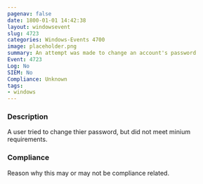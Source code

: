 ```yaml
---
pagenav: false
date: 1800-01-01 14:42:38
layout: windowsevent
slug: 4723
categories: Windows-Events 4700
image: placeholder.png
summary: An attempt was made to change an account's password
Event: 4723
Log: No
SIEM: No
Compliance: Unknown
tags:
- windows
---
```


### Description

A user tried to change thier password, but did not meet minium requirements.

### Compliance

Reason why this may or may not be compliance related.
